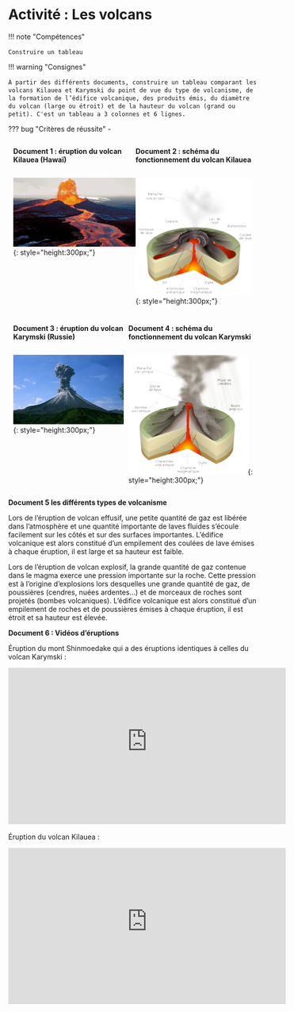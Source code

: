 # Activité : Les volcans

!!! note "Compétences"

    Construire un tableau 

!!! warning "Consignes"

    À partir des différents documents, construire un tableau comparant les volcans Kilauea et Karymski du point de vue du type de volcanisme, de la formation de l’édifice volcanique, des produits émis, du diamètre du volcan (large ou étroit) et de la hauteur du volcan (grand ou petit). C'est un tableau a 3 colonnes et 6 lignes.
    
??? bug "Critères de réussite"
    - 


<div markdown style="display:flex; flex-direction:row; margin:10px;">

<div markdown style="display:flex; flex-direction:column">

**Document 1 : éruption du volcan Kilauea (Hawaï)**

![](pictures/photoKilauea.png){: style="height:300px;"}

</div>

<div markdown style="display:flex; flex-direction:column">


**Document 2 : schéma du fonctionnement du volcan Kilauea**

![](pictures/schemaKilauea.png){: style="height:300px;"}

</div>
</div>

<div markdown style="display:flex; flex-direction:row; margin:10px;">

<div markdown style="display:flex; flex-direction:column">

**Document 3 : éruption du volcan Karymski (Russie)**

![](pictures/photoKarymski.png){: style="height:300px;"}

</div>

<div markdown style="display:flex; flex-direction:column">

**Document 4 : schéma du fonctionnement du volcan Karymski**



![](pictures/schemaKarymski.png){: style="height:300px;"}

</div>
</div>


**Document 5 les différents types de volcanisme**

Lors de l’éruption de volcan effusif, une petite quantité de gaz est libérée dans l’atmosphère et une quantité importante de laves fluides s’écoule facilement sur les côtés et sur des surfaces importantes. L’édifice volcanique est alors constitué d’un empilement des coulées de lave émises à chaque éruption, il est large et sa hauteur est faible.


Lors de l’éruption de volcan explosif, la grande quantité de gaz contenue dans le magma exerce une pression importante sur la roche. Cette pression est à l’origine d’explosions lors desquelles une grande quantité de gaz, de poussières (cendres, nuées ardentes…) et de morceaux de roches sont projetés (bombes volcaniques). L’édifice volcanique est alors constitué d’un empilement de roches et de poussières émises à chaque éruption, il est étroit et sa hauteur est élevée.



**Document 6 : Vidéos d’éruptions**

Éruption du mont Shinmoedake qui a des éruptions identiques à celles du volcan Karymski :

<iframe title="Eruption Mont Shinmoedake au Japon 19.01.2011" width="560" height="315" src="https://tube-sciences-technologies.apps.education.fr/videos/embed/d025231f-6b24-4129-a18e-682795258214" frameborder="0" allowfullscreen="" sandbox="allow-same-origin allow-scripts allow-popups"></iframe>

Éruption du volcan Kilauea :


<iframe title="Kilauea volcan en éruption" width="560" height="315" src="https://tube-sciences-technologies.apps.education.fr/videos/embed/60e86a34-91e6-44f3-9698-3b42455debef" frameborder="0" allowfullscreen="" sandbox="allow-same-origin allow-scripts allow-popups"></iframe>